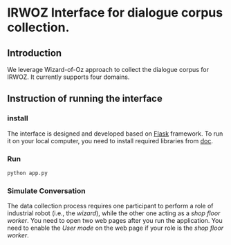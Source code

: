 # IRWOZ Interface for dialogue corpus collection.

## Introduction
We leverage Wizard-of-Oz approach to collect the dialogue corpus for IRWOZ. It currently supports four domains. 

## Instruction of running the interface
### install
The interface is designed and developed based on [Flask](https://flask.palletsprojects.com/en/2.0.x/) framework.
To run it on your local computer, you need to install required libraries from [doc](./doc).

### Run
```python
python app.py
```
### Simulate Conversation
The data collection process requires one participant to perform a role of industrial robot (i.e., the *wizard*), while
the other one acting as a *shop floor worker*. You need to open two web pages after you run the application. You need to
enable the *User mode* on the web page if your role is the *shop floor worker*.

